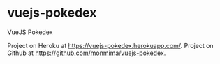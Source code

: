 # vuejs-pokedex
VueJS Pokedex

Project on Heroku at https://vuejs-pokedex.herokuapp.com/.
Project on Github at https://github.com/monmima/vuejs-pokedex.
